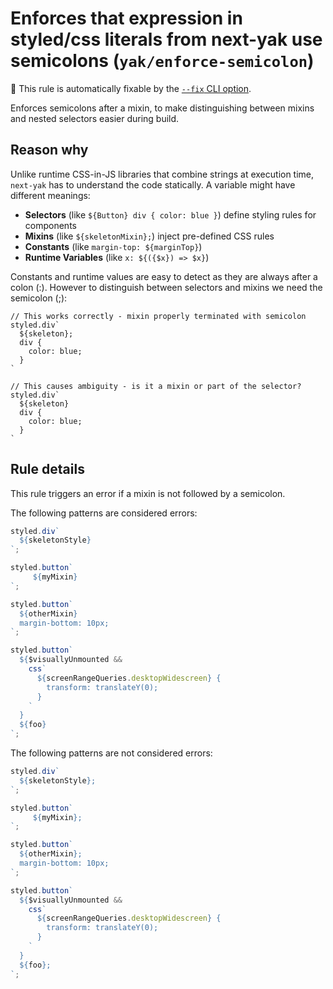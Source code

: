 # Enforces that expression in styled/css literals from next-yak use semicolons (`yak/enforce-semicolon`)

🔧 This rule is automatically fixable by the [`--fix` CLI option](https://eslint.org/docs/latest/user-guide/command-line-interface#--fix).

<!-- end auto-generated rule header -->

Enforces semicolons after a mixin, to make distinguishing between mixins and nested selectors easier during build.

## Reason why

Unlike runtime CSS-in-JS libraries that combine strings at execution time, `next-yak` has to understand the code statically. A variable might have different meanings:

- **Selectors** (like `${Button} div { color: blue }`) define styling rules for components
- **Mixins** (like `${skeletonMixin};`) inject pre-defined CSS rules
- **Constants** (like `margin-top: ${marginTop}`)
- **Runtime Variables** (like `x: ${({$x}) => $x}`)

Constants and runtime values are easy to detect as they are always after a colon (:).
However to distinguish between selectors and mixins we need the semicolon (;):

```tsx
// This works correctly - mixin properly terminated with semicolon
styled.div`
  ${skeleton};
  div {
    color: blue;
  }
`

// This causes ambiguity - is it a mixin or part of the selector?
styled.div`
  ${skeleton}
  div {
    color: blue;
  }
`
```

## Rule details

This rule triggers an error if a mixin is not followed by a semicolon.

The following patterns are considered errors:

```js
styled.div`
  ${skeletonStyle}
`;

styled.button`
     ${myMixin}
`;

styled.button`
  ${otherMixin}
  margin-bottom: 10px;
`;

styled.button`
  ${$visuallyUnmounted &&
    css`
      ${screenRangeQueries.desktopWidescreen} {
        transform: translateY(0);
      }
    `
  }
  ${foo}
`;
```

The following patterns are not considered errors:

```js
styled.div`
  ${skeletonStyle};
`;

styled.button`
     ${myMixin};
`;

styled.button`
  ${otherMixin};
  margin-bottom: 10px;
`;

styled.button`
  ${$visuallyUnmounted &&
    css`
      ${screenRangeQueries.desktopWidescreen} {
        transform: translateY(0);
      }
    `
  }
  ${foo};
`;
```
